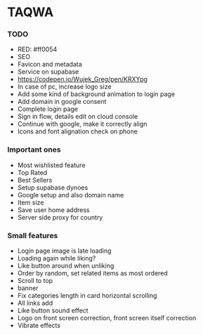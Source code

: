 # TAQWA

### TODO

- RED: #ff0054
- SEO
- Favicon and metadata
- Service on supabase
- https://codepen.io/Wujek_Greg/pen/KRXYpg
- In case of pc, increase logo size
- Add some kind of background animation to login page
- Add domain in google consent
- Complete login page
- Sign in flow, details edit on cloud console
- Continue with google, make it correctly align
- Icons and font alignation check on phone

### Important ones

- Most wishlisted feature
- Top Rated
- Best Sellers
- Setup supabase dynoes
- Google setup and also domain name
- Item size
- Save user home address
- Server side proxy for country

### Small features

- Login page image is late loading
- Loading again while liking?
- Like button around when unliking
- Order by random, set related items as most ordered
- Scroll to top
- banner
- Fix categories length in card horizontal scrolling
- All links add
- Like button sound effect
- Logo on front screen correction, front screen itself correction
- Vibrate effects
